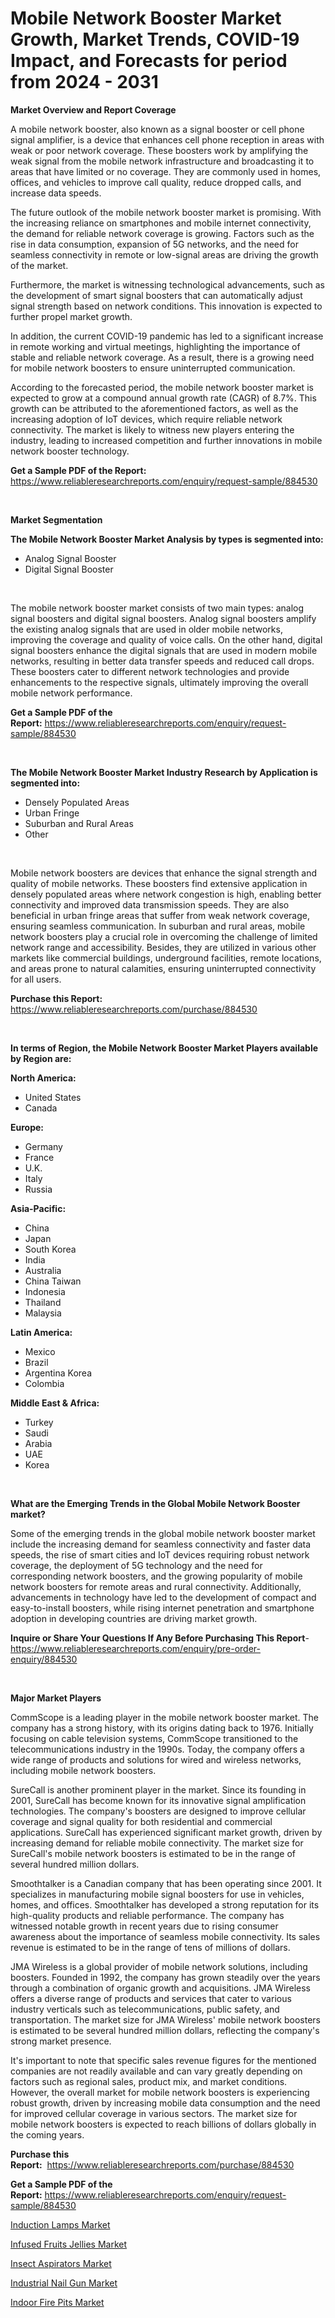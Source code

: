 <p><h1>Mobile Network Booster Market Growth, Market Trends, COVID-19 Impact, and Forecasts for period from 2024 - 2031</h1></p><p><strong>Market Overview and Report Coverage</strong></p>
<p><p>A mobile network booster, also known as a signal booster or cell phone signal amplifier, is a device that enhances cell phone reception in areas with weak or poor network coverage. These boosters work by amplifying the weak signal from the mobile network infrastructure and broadcasting it to areas that have limited or no coverage. They are commonly used in homes, offices, and vehicles to improve call quality, reduce dropped calls, and increase data speeds.</p><p>The future outlook of the mobile network booster market is promising. With the increasing reliance on smartphones and mobile internet connectivity, the demand for reliable network coverage is growing. Factors such as the rise in data consumption, expansion of 5G networks, and the need for seamless connectivity in remote or low-signal areas are driving the growth of the market.</p><p>Furthermore, the market is witnessing technological advancements, such as the development of smart signal boosters that can automatically adjust signal strength based on network conditions. This innovation is expected to further propel market growth.</p><p>In addition, the current COVID-19 pandemic has led to a significant increase in remote working and virtual meetings, highlighting the importance of stable and reliable network coverage. As a result, there is a growing need for mobile network boosters to ensure uninterrupted communication.</p><p>According to the forecasted period, the mobile network booster market is expected to grow at a compound annual growth rate (CAGR) of 8.7%. This growth can be attributed to the aforementioned factors, as well as the increasing adoption of IoT devices, which require reliable network connectivity. The market is likely to witness new players entering the industry, leading to increased competition and further innovations in mobile network booster technology.</p></p>
<p><strong>Get a Sample PDF of the Report:</strong> <a href="https://www.reliableresearchreports.com/enquiry/request-sample/884530">https://www.reliableresearchreports.com/enquiry/request-sample/884530</a></p>
<p>&nbsp;</p>
<p><strong>Market Segmentation</strong></p>
<p><strong>The Mobile Network Booster Market Analysis by types is segmented into:</strong></p>
<p><ul><li>Analog Signal Booster</li><li>Digital Signal Booster</li></ul></p>
<p>&nbsp;</p>
<p><p>The mobile network booster market consists of two main types: analog signal boosters and digital signal boosters. Analog signal boosters amplify the existing analog signals that are used in older mobile networks, improving the coverage and quality of voice calls. On the other hand, digital signal boosters enhance the digital signals that are used in modern mobile networks, resulting in better data transfer speeds and reduced call drops. These boosters cater to different network technologies and provide enhancements to the respective signals, ultimately improving the overall mobile network performance.</p></p>
<p><strong>Get a Sample PDF of the Report:</strong>&nbsp;<a href="https://www.reliableresearchreports.com/enquiry/request-sample/884530">https://www.reliableresearchreports.com/enquiry/request-sample/884530</a></p>
<p>&nbsp;</p>
<p><strong>The Mobile Network Booster Market Industry Research by Application is segmented into:</strong></p>
<p><ul><li>Densely Populated Areas</li><li>Urban Fringe</li><li>Suburban and Rural Areas</li><li>Other</li></ul></p>
<p>&nbsp;</p>
<p><p>Mobile network boosters are devices that enhance the signal strength and quality of mobile networks. These boosters find extensive application in densely populated areas where network congestion is high, enabling better connectivity and improved data transmission speeds. They are also beneficial in urban fringe areas that suffer from weak network coverage, ensuring seamless communication. In suburban and rural areas, mobile network boosters play a crucial role in overcoming the challenge of limited network range and accessibility. Besides, they are utilized in various other markets like commercial buildings, underground facilities, remote locations, and areas prone to natural calamities, ensuring uninterrupted connectivity for all users.</p></p>
<p><strong>Purchase this Report:</strong>&nbsp; <a href="https://www.reliableresearchreports.com/purchase/884530">https://www.reliableresearchreports.com/purchase/884530</a></p>
<p>&nbsp;</p>
<p><strong>In terms of Region, the Mobile Network Booster Market Players available by Region are:</strong></p>
<p>
    <p> <strong> North America: </strong>
        <ul>
            <li>United States</li>
            <li>Canada</li>
        </ul>
        </p> 
    <p> <strong> Europe: </strong>
        <ul>
            <li>Germany</li>
            <li>France</li>
            <li>U.K.</li>
            <li>Italy</li>
            <li>Russia</li>
        </ul>
        </p> 
    <p> <strong> Asia-Pacific: </strong>
        <ul>
            <li>China</li>
            <li>Japan</li>
            <li>South Korea</li>
            <li>India</li>
            <li>Australia</li>
            <li>China Taiwan</li>
            <li>Indonesia</li>
            <li>Thailand</li>
            <li>Malaysia</li>
        </ul>
        </p> 
    <p> <strong> Latin America: </strong>
        <ul>
            <li>Mexico</li>
            <li>Brazil</li>
            <li>Argentina Korea</li>
            <li>Colombia</li>
        </ul>
        </p> 
    <p> <strong> Middle East & Africa: </strong>
        <ul>
            <li>Turkey</li>
            <li>Saudi</li>
            <li>Arabia</li>
            <li>UAE</li>
            <li>Korea</li>
        </ul>
    </p>
    </p>
<p>&nbsp;</p>
<p><strong>What are the Emerging Trends in the Global Mobile Network Booster market?</strong></p>
<p><p>Some of the emerging trends in the global mobile network booster market include the increasing demand for seamless connectivity and faster data speeds, the rise of smart cities and IoT devices requiring robust network coverage, the deployment of 5G technology and the need for corresponding network boosters, and the growing popularity of mobile network boosters for remote areas and rural connectivity. Additionally, advancements in technology have led to the development of compact and easy-to-install boosters, while rising internet penetration and smartphone adoption in developing countries are driving market growth.</p></p>
<p><strong>Inquire or Share Your Questions If Any Before Purchasing This Report</strong>- <a href="https://www.reliableresearchreports.com/enquiry/pre-order-enquiry/884530">https://www.reliableresearchreports.com/enquiry/pre-order-enquiry/884530</a></p>
<p>&nbsp;</p>
<p><strong>Major Market Players</strong></p>
<p><p>CommScope is a leading player in the mobile network booster market. The company has a strong history, with its origins dating back to 1976. Initially focusing on cable television systems, CommScope transitioned to the telecommunications industry in the 1990s. Today, the company offers a wide range of products and solutions for wired and wireless networks, including mobile network boosters. </p><p>SureCall is another prominent player in the market. Since its founding in 2001, SureCall has become known for its innovative signal amplification technologies. The company's boosters are designed to improve cellular coverage and signal quality for both residential and commercial applications. SureCall has experienced significant market growth, driven by increasing demand for reliable mobile connectivity. The market size for SureCall's mobile network boosters is estimated to be in the range of several hundred million dollars.</p><p>Smoothtalker is a Canadian company that has been operating since 2001. It specializes in manufacturing mobile signal boosters for use in vehicles, homes, and offices. Smoothtalker has developed a strong reputation for its high-quality products and reliable performance. The company has witnessed notable growth in recent years due to rising consumer awareness about the importance of seamless mobile connectivity. Its sales revenue is estimated to be in the range of tens of millions of dollars.</p><p>JMA Wireless is a global provider of mobile network solutions, including boosters. Founded in 1992, the company has grown steadily over the years through a combination of organic growth and acquisitions. JMA Wireless offers a diverse range of products and services that cater to various industry verticals such as telecommunications, public safety, and transportation. The market size for JMA Wireless' mobile network boosters is estimated to be several hundred million dollars, reflecting the company's strong market presence.</p><p>It's important to note that specific sales revenue figures for the mentioned companies are not readily available and can vary greatly depending on factors such as regional sales, product mix, and market conditions. However, the overall market for mobile network boosters is experiencing robust growth, driven by increasing mobile data consumption and the need for improved cellular coverage in various sectors. The market size for mobile network boosters is expected to reach billions of dollars globally in the coming years.</p></p>
<p><strong>Purchase this Report:</strong>&nbsp;&nbsp;<a href="https://www.reliableresearchreports.com/purchase/884530">https://www.reliableresearchreports.com/purchase/884530</a></p>
<p></p>
<p><strong>Get a Sample PDF of the Report:</strong>&nbsp;<a href="https://www.reliableresearchreports.com/enquiry/request-sample/884530">https://www.reliableresearchreports.com/enquiry/request-sample/884530</a></p>
<p><p><a href="https://github.com/Chiragrp23/Market-Research-Report-List-2/blob/main/induction-lamps-market.md">Induction Lamps Market</a></p><p><a href="https://github.com/YashRP12/Market-Research-Report-List-2/blob/main/infused-fruits-jellies-market.md">Infused Fruits Jellies Market</a></p><p><a href="https://github.com/Chiragrp25/Market-Research-Report-List-2/blob/main/insect-aspirators-market.md">Insect Aspirators Market</a></p><p><a href="https://github.com/Chiragrp24/Market-Research-Report-List-2/blob/main/industrial-nail-gun-market.md">Industrial Nail Gun Market</a></p><p><a href="https://github.com/Chiragrp22/Market-Research-Report-List-2/blob/main/indoor-fire-pits-market.md">Indoor Fire Pits Market</a></p></p>